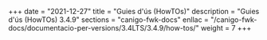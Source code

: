 +++
date        = "2021-12-27"
title       = "Guies d'ús (HowTOs)"
description = "Guies d'ús (HowTOs) 3.4.9"
sections    = "canigo-fwk-docs"
enllac      = "/canigo-fwk-docs/documentacio-per-versions/3.4LTS/3.4.9/how-tos/"
weight      = 7
+++
